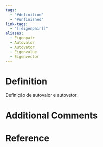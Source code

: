 ```yaml
---
tags:
  - "#definition"
  - "#unfinished"
link-tags:
  - "[[eigenpair]]"
aliases:
  - Eigenpair
  - Autovalor
  - Autovetor
  - Eigenvalue
  - Eigenvector
---
```

# Definition 
Definição de autovalor e autovetor.

# Additional Comments


# Reference


